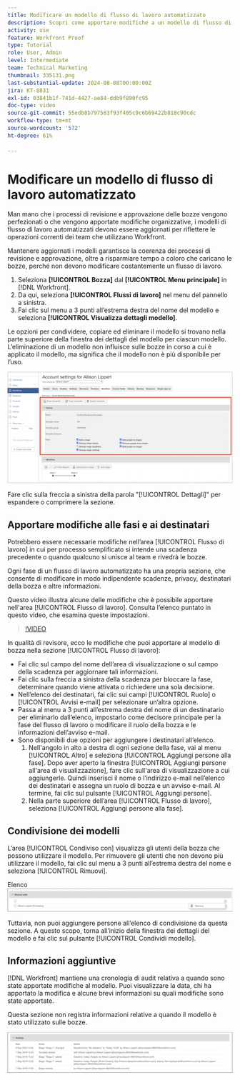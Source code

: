 ```yaml
---
title: Modificare un modello di flusso di lavoro automatizzato
description: Scopri come apportare modifiche a un modello di flusso di lavoro di bozza automatico esistente in  [!DNL  Workfront].
activity: use
feature: Workfront Proof
type: Tutorial
role: User, Admin
level: Intermediate
team: Technical Marketing
thumbnail: 335131.png
last-substantial-update: 2024-08-08T00:00:00Z
jira: KT-8831
exl-id: 03841b1f-741d-4427-ae84-ddb9f890fc95
doc-type: video
source-git-commit: 55edb8b797583f93f405c9c6b69422b818c90cdc
workflow-type: tm+mt
source-wordcount: '572'
ht-degree: 61%

---
```


# Modificare un modello di flusso di lavoro automatizzato

Man mano che i processi di revisione e approvazione delle bozze vengono perfezionati o che vengono apportate modifiche organizzative, i modelli di flusso di lavoro automatizzati devono essere aggiornati per riflettere le operazioni correnti dei team che utilizzano Workfront.

Mantenere aggiornati i modelli garantisce la coerenza dei processi di revisione e approvazione, oltre a risparmiare tempo a coloro che caricano le bozze, perché non devono modificare costantemente un flusso di lavoro.

1. Seleziona **[!UICONTROL Bozza]** dal **[!UICONTROL Menu principale]** in [!DNL Workfront].
1. Da qui, seleziona **[!UICONTROL Flussi di lavoro]** nel menu del pannello a sinistra.
1. Fai clic sul menu a 3 punti all’estrema destra del nome del modello e seleziona **[!UICONTROL Visualizza dettagli modello]**.

Le opzioni per condividere, copiare ed eliminare il modello si trovano nella parte superiore della finestra dei dettagli del modello per ciascun modello. L’eliminazione di un modello non influisce sulle bozze in corso a cui è applicato il modello, ma significa che il modello non è più disponibile per l’uso.

![Finestra Dettagli modello](assets/proof-system-setup-edit-templates-details-area.png)


Fare clic sulla freccia a sinistra della parola &quot;[!UICONTROL Dettagli]&quot; per espandere o comprimere la sezione.

## Apportare modifiche alle fasi e ai destinatari

Potrebbero essere necessarie modifiche nell’area [!UICONTROL Flusso di lavoro] in cui per processo semplificato si intende una scadenza precedente o quando qualcuno si unisce al team e rivedrà le bozze.

Ogni fase di un flusso di lavoro automatizzato ha una propria sezione, che consente di modificare in modo indipendente scadenze, privacy, destinatari della bozza e altre informazioni.

Questo video illustra alcune delle modifiche che è possibile apportare nell&#39;area [!UICONTROL Flusso di lavoro]. Consulta l’elenco puntato in questo video, che esamina queste impostazioni.

>[!VIDEO](https://video.tv.adobe.com/v/335131/?quality=12&learn=on)

In qualità di revisore, ecco le modifiche che puoi apportare al modello di bozza nella sezione [!UICONTROL Flusso di lavoro]:

* Fai clic sul campo del nome dell’area di visualizzazione o sul campo della scadenza per aggiornare tali informazioni.
* Fai clic sulla freccia a sinistra della scadenza per bloccare la fase, determinare quando viene attivata o richiedere una sola decisione.
* Nell’elenco dei destinatari, fai clic sui campi [!UICONTROL Ruolo] o [!UICONTROL Avvisi e-mail] per selezionare un’altra opzione.
* Passa al menu a 3 punti all’estrema destra del nome di un destinatario per eliminarlo dall’elenco, impostarlo come decisore principale per la fase del flusso di lavoro o modificare il ruolo della bozza e le informazioni dell’avviso e-mail.
* Sono disponibili due opzioni per aggiungere i destinatari all’elenco.
   1. Nell&#39;angolo in alto a destra di ogni sezione della fase, vai al menu [!UICONTROL Altro] e seleziona [!UICONTROL Aggiungi persone alla fase]. Dopo aver aperto la finestra [!UICONTROL Aggiungi persone all&#39;area di visualizzazione], fare clic sull&#39;area di visualizzazione a cui aggiungerle. Quindi inserisci il nome o l’indirizzo e-mail nell’elenco dei destinatari e assegna un ruolo di bozza e un avviso e-mail. Al termine, fai clic sul pulsante [!UICONTROL Aggiungi persone].
   1. Nella parte superiore dell’area [!UICONTROL Flusso di lavoro], seleziona [!UICONTROL Aggiungi persone alla fase].

## Condivisione dei modelli

L’area [!UICONTROL Condiviso con] visualizza gli utenti della bozza che possono utilizzare il modello. Per rimuovere gli utenti che non devono più utilizzare il modello, fai clic sul menu a 3 punti all’estrema destra del nome e seleziona [!UICONTROL Rimuovi].

Elenco ![[!UICONTROL Condiviso con]](assets/proof-system-setups-edit-template-shared-with.png)

Tuttavia, non puoi aggiungere persone all’elenco di condivisione da questa sezione. A questo scopo, torna all’inizio della finestra dei dettagli del modello e fai clic sul pulsante [!UICONTROL Condividi modello].

## Informazioni aggiuntive

[!DNL Workfront] mantiene una cronologia di audit relativa a quando sono state apportate modifiche al modello. Puoi visualizzare la data, chi ha apportato la modifica e alcune brevi informazioni su quali modifiche sono state apportate.

Questa sezione non registra informazioni relative a quando il modello è stato utilizzato sulle bozze.

![Elenco attività bozza](assets/proof-system-setups-edit-template-activity.png)
